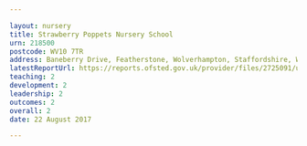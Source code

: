 ```yaml
---

layout: nursery
title: Strawberry Poppets Nursery School
urn: 218500
postcode: WV10 7TR
address: Baneberry Drive, Featherstone, Wolverhampton, Staffordshire, WV10 7TR
latestReportUrl: https://reports.ofsted.gov.uk/provider/files/2725091/urn/218500.pdf
teaching: 2
development: 2
leadership: 2
outcomes: 2
overall: 2
date: 22 August 2017

---
```

